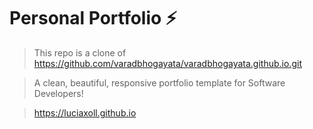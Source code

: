 # Personal Portfolio ⚡️
> This repo is a clone of https://github.com/varadbhogayata/varadbhogayata.github.io.git

>A clean, beautiful, responsive portfolio template for Software Developers!

> https://luciaxoll.github.io


